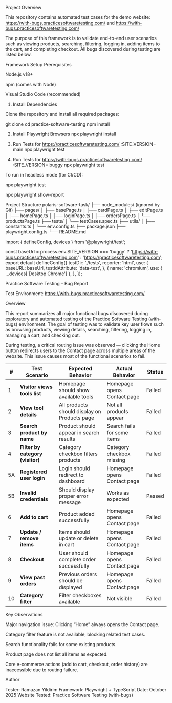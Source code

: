 Project Overview

This repository contains automated test cases for the demo website:
https://with-bugs.practicesoftwaretesting.com/ and https://with-bugs.practicesoftwaretesting.com/

The purpose of this framework is to validate end-to-end user scenarios such as viewing products, searching, filtering, logging in, adding items to the cart, and completing checkout.
All bugs discovered during testing are listed below.

Framework Setup
Prerequisites

Node.js v18+

npm (comes with Node)

Visual Studio Code (recommended)

1. Install Dependencies

Clone the repository and install all required packages:

git clone <my-repo-url>
cd practice-software-testing
npm install

2. Install Playwright Browsers
npx playwright install

3. Run Tests for https://practicesoftwaretesting.com/ :SITE_VERSION= main npx playwright test
4. Run Tests for https://with-bugs.practicesoftwaretesting.com/ :SITE_VERSION= buggy npx playwright test

To run in headless mode (for CI/CD):

npx playwright test

npx playwright show-report

Project Structure
polaris-software-task/
├── node_modules/       (ignored by Git)
├── pages/
│   ├── basePage.ts
│   ├── cardPage.ts
│   ├── editPage.ts
│   ├── homePage.ts
│   ├── loginPage.ts
│   ├── ordersPage.ts
│   └── productsPage.ts
├── tests/
│   └── testCases.spec.ts
├── utils/
│   ├── constants.ts
│   └── env.config.ts
├── package.json
├── playwright.config.ts
└── README.md

import { defineConfig, devices } from '@playwright/test';

const baseUrl =  process.env.SITE_VERSION === 'buggy'    ? 'https://with-bugs.practicesoftwaretesting.com'    : 'https://practicesoftwaretesting.com';
export default defineConfig({
  testDir: './tests',
  reporter: 'html',
  use: {
    baseURL: baseUrl,
    testIdAttribute: 'data-test',
  },
    {
      name: 'chromium',
      use: { ...devices['Desktop Chrome'] },
    },
});

Practice Software Testing – Bug Report

Test Environment: https://with-bugs.practicesoftwaretesting.com/

Overview

This report summarizes all major functional bugs discovered during exploratory and automated testing of the Practice Software Testing (with-bugs) environment.
The goal of testing was to validate key user flows such as browsing products, viewing details, searching, filtering, logging in, managing a cart, and checking out.

During testing, a critical routing issue was observed — clicking the Home button redirects users to the Contact page across multiple areas of the website.
This issue causes most of the functional scenarios to fail.

| #  | Test Scenario                    | Expected Behavior                            | Actual Behavior             | Status   |
| -- | -------------------------------- | -------------------------------------------- | --------------------------- | -------- |
| 1  | **Visitor views tools list**     | Homepage should show available tools         | Homepage opens Contact page | Failed   |
| 2  | **View tool details**            | All products should display on Products page | Not all products appear     | Failed   |
| 3  | **Search product by name**       | Product should appear in search results      | Search fails for some items | Failed   |
| 4  | **Filter by category (visitor)** | Category checkbox filters products           | Category checkbox missing   | Failed   |
| 5A | **Registered user login**        | Login should redirect to dashboard           | Homepage opens Contact page | Failed   |
| 5B | **Invalid credentials**          | Should display proper error message          | Works as expected           | Passed   |
| 6  | **Add to cart**                  | Product added successfully                   | Homepage opens Contact page | Failed   |
| 7  | **Update / remove items**        | Items should update or delete in cart        | Homepage opens Contact page | Failed   |
| 8  | **Checkout**                     | User should complete order successfully      | Homepage opens Contact page | Failed   |
| 9  | **View past orders**             | Previous orders should be displayed          | Homepage opens Contact page | Failed   |
| 10 | **Category filter**              | Filter checkboxes available                  | Not visible                 | Failed   |


Key Observations

Major navigation issue: Clicking “Home” always opens the Contact page.

Category filter feature is not available, blocking related test cases.

Search functionality fails for some existing products.

Product page does not list all items as expected.

Core e-commerce actions (add to cart, checkout, order history) are inaccessible due to routing failure.


Author 

Tester: Ramazan Yildirim
Framework: Playwright + TypeScript
Date: October 2025
Website Tested: Practice Software Testing (with-bugs)
